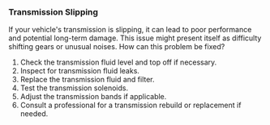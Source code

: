 ### Transmission Slipping
If your vehicle's transmission is slipping, it can lead to poor performance and potential long-term damage. This issue might present itself as difficulty shifting gears or unusual noises. How can this problem be fixed?
1. Check the transmission fluid level and top off if necessary.
2. Inspect for transmission fluid leaks.
3. Replace the transmission fluid and filter.
4. Test the transmission solenoids.
5. Adjust the transmission bands if applicable.
6. Consult a professional for a transmission rebuild or replacement if needed.